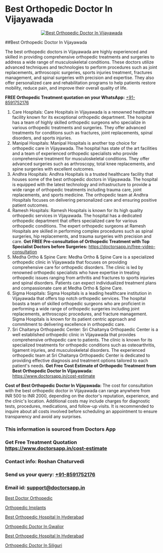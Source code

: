 # Best Orthopedic Doctor In Vijayawada

<p align="center">
  <a href="https://doctorsapp.in">
    <img src="https://i.ibb.co/tqM3hNg/sqdqdqsddsa.png" alt="Best Orthopedic Doctor In Vijayawada">
  </a>
</p>
##Best Orthopedic Doctor In Vijayawada

The best orthopedic doctors in Vijayawada are highly experienced and skilled in providing comprehensive orthopedic treatments and surgeries to address a wide range of musculoskeletal conditions. These doctors utilize advanced techniques and technologies to perform procedures such as joint replacements, arthroscopic surgeries, sports injuries treatment, fractures management, and spinal surgeries with precision and expertise. They also offer personalized care and rehabilitation programs to help patients restore mobility, reduce pain, and improve their overall quality of life.

**FREE Orthopedic Treatment quotation on your WhatsApp:**  [+91-8591752176](https://api.whatsapp.com/send?phone=8591752176)

1) Care Hospitals:
Care Hospitals in Vijayawada is a renowned healthcare facility known for its exceptional orthopedic department. The hospital has a team of highly skilled orthopedic surgeons who specialize in various orthopedic treatments and surgeries. They offer advanced treatments for conditions such as fractures, joint replacements, spinal disorders, and sports injuries.
2) Manipal Hospitals:
Manipal Hospitals is another top choice for orthopedic care in Vijayawada. The hospital has state of the art facilities and a team of experienced orthopedic specialists who provide comprehensive treatment for musculoskeletal conditions. They offer advanced surgeries such as arthroscopy, total knee replacements, and spine surgeries with excellent outcomes.
3) Andhra Hospitals:
Andhra Hospitals is a trusted healthcare facility that houses some of the best orthopedic doctors in Vijayawada. The hospital is equipped with the latest technology and infrastructure to provide a wide range of orthopedic treatments including trauma care, joint replacements, and sports medicine. The orthopedic team at Andhra Hospitals focuses on delivering personalized care and ensuring positive patient outcomes.
4) Ramesh Hospitals:
Ramesh Hospitals is known for its high quality orthopedic services in Vijayawada. The hospital has a dedicated orthopedic department that offers specialized care for various orthopedic conditions. The expert orthopedic surgeons at Ramesh Hospitals are skilled in performing complex procedures such as spinal surgeries, hip replacements, and trauma surgeries with precision and care.
**Get FREE Pre-consultation of Orthopedic Treatment with Top Specialist Doctors before Surgeries:** https://doctorsapp.in/free-video-consultation
5) Medha Ortho & Spine Care:
Medha Ortho & Spine Care is a specialized orthopedic clinic in Vijayawada that focuses on providing comprehensive care for orthopedic disorders. The clinic is led by renowned orthopedic specialists who have expertise in treating orthopedic issues ranging from arthritis and fractures to sports injuries and spinal disorders. Patients can expect individualized treatment plans and compassionate care at Medha Ortho & Spine Care.
6) Sigma Hospitals:
Sigma Hospitals is a leading healthcare institution in Vijayawada that offers top notch orthopedic services. The hospital boasts a team of skilled orthopedic surgeons who are proficient in performing a wide range of orthopedic surgeries including joint replacements, arthroscopic procedures, and fracture management. Sigma Hospitals is known for its patient centric approach and commitment to delivering excellence in orthopedic care.
7) Sri Chaitanya Orthopaedic Center:
Sri Chaitanya Orthopaedic Center is a well established orthopedic clinic in Vijayawada that provides comprehensive orthopedic care to patients. The clinic is known for its specialized treatments for orthopedic conditions such as osteoarthritis, ligament injuries, and musculoskeletal disorders. The experienced orthopedic team at Sri Chaitanya Orthopaedic Center is dedicated to providing effective diagnosis and treatment options tailored to each patient's needs.
**Get Free Cost Estimate of Orthopedic Treatment from Best Orthopedic Doctor In Vijayawada:** https://www.doctorsapp.in/cost-estimate

**Cost of Best Orthopedic Doctor In Vijayawada:**
The cost for consultation with the best orthopedic doctor in Vijayawada can range anywhere from INR 500 to INR 2000, depending on the doctor's reputation, experience, and the clinic's location. Additional costs may include charges for diagnostic tests, procedures, medications, and follow-up visits. It is recommended to inquire about all costs involved before scheduling an appointment to ensure transparency and avoid any surprises.

### This information is sourced from Doctors App 
### Get Free Treatment Quotation https://www.doctorsapp.in/cost-estimate
### Contact info: Roshan Chaturvedi 
### Send us your query: [+91-8591752176](https://api.whatsapp.com/send?phone=8591752176) 
### Email id: support@doctorsapp.in

[Best Doctor Orthopedic](https://www.linkedin.com/pulse/best-doctor-orthopedic-doctorsapp-dhaka-jj9ye?trackingId=zOPIuv%2Fsesxqmq3k7UhcbQ%3D%3D&lipi=urn%3Ali%3Apage%3Ad_flagship3_company_admin%3Bo%2BosOGJBSO63YocmsfjAZA%3D%3D)

[Orthopedic Implants](https://www.linkedin.com/pulse/orthopedic-implants-doctorsappin-t033c?trackingId=cR9OoPxKoGzoXDNhC5WJIA%3D%3D&lipi=urn%3Ali%3Apage%3Ad_flagship3_company_admin%3BcTUR6naWQkWjeA%2BR15noZQ%3D%3D)

[Best Orthopedic Hospital In Hyderabad](https://medium.com/@vimalrana22/best-orthopedic-hospital-in-hyderabad-e7492a968a31)

[Orthopedic Doctor In Gwalior](https://medium.com/@vimalrana22/orthopedic-doctor-in-gwalior-db56315fa585)

[Best Orthopedic Hospital In Hyderabad](https://justacademyin.github.io/justacademy/best-orthopedic-hospital-in-hyderabad)

[Orthopedic Doctor In Siliguri](https://doctors-apps.github.io/doctorsapp/orthopedic-doctor-in-siliguri)

